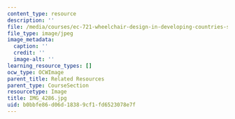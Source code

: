 ```yaml
---
content_type: resource
description: ''
file: /media/courses/ec-721-wheelchair-design-in-developing-countries-spring-2009/b0bbfe86d06d18389cf1fd6523078e7f_IMG_4286.jpg
file_type: image/jpeg
image_metadata:
  caption: ''
  credit: ''
  image-alt: ''
learning_resource_types: []
ocw_type: OCWImage
parent_title: Related Resources
parent_type: CourseSection
resourcetype: Image
title: IMG_4286.jpg
uid: b0bbfe86-d06d-1838-9cf1-fd6523078e7f
---
```

